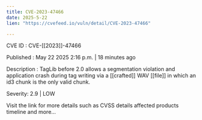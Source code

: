 ```yaml
---
title: CVE-2023-47466
date: 2025-5-22
lien: "https://cvefeed.io/vuln/detail/CVE-2023-47466"

---
```


CVE ID : CVE-[[2023]]-47466

Published :  May 22
2025
2:16 p.m. | 18 minutes ago

Description : TagLib before 2.0 allows a segmentation violation and application crash during tag writing via a [[crafted]] WAV [[file]] in which an id3 chunk is the only valid chunk.

Severity: 2.9 | LOW

Visit the link for more details
such as CVSS details
affected products
timeline
and more...
